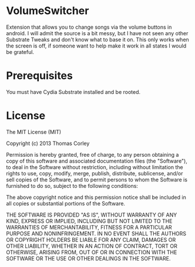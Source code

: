 VolumeSwitcher
==============

Extension that allows you to change songs via the volume buttons in android. I will admit the source is a bit messy, but I have not seen any other Substrate Tweaks and don't know what to base it on. This only works when the screen is off, if someone want to help make it work in all states I would be grateful.

Prerequisites
=============
You must have Cydia Substrate installed and be rooted.

License
============
The MIT License (MIT)

Copyright (c) 2013 Thomas Corley

Permission is hereby granted, free of charge, to any person obtaining a copy
of this software and associated documentation files (the "Software"), to deal
in the Software without restriction, including without limitation the rights
to use, copy, modify, merge, publish, distribute, sublicense, and/or sell
copies of the Software, and to permit persons to whom the Software is
furnished to do so, subject to the following conditions:

The above copyright notice and this permission notice shall be included in
all copies or substantial portions of the Software.

THE SOFTWARE IS PROVIDED "AS IS", WITHOUT WARRANTY OF ANY KIND, EXPRESS OR
IMPLIED, INCLUDING BUT NOT LIMITED TO THE WARRANTIES OF MERCHANTABILITY,
FITNESS FOR A PARTICULAR PURPOSE AND NONINFRINGEMENT. IN NO EVENT SHALL THE
AUTHORS OR COPYRIGHT HOLDERS BE LIABLE FOR ANY CLAIM, DAMAGES OR OTHER
LIABILITY, WHETHER IN AN ACTION OF CONTRACT, TORT OR OTHERWISE, ARISING FROM,
OUT OF OR IN CONNECTION WITH THE SOFTWARE OR THE USE OR OTHER DEALINGS IN
THE SOFTWARE.

